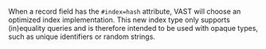 When a record field has the `#index=hash` attribute, VAST will choose an
optimized index implementation. This new index type only supports (in)equality
queries and is therefore intended to be used with opaque types, such as unique
identifiers or random strings.
